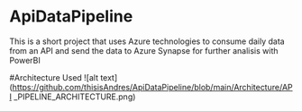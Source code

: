 # ApiDataPipeline
This is a short project that uses Azure technologies to consume daily data from an API and send the data to Azure Synapse for further analisis with PowerBI

#Architecture Used
![alt text](https://github.com/thisisAndres/ApiDataPipeline/blob/main/Architecture/API _PIPELINE_ARCHITECTURE.png)
